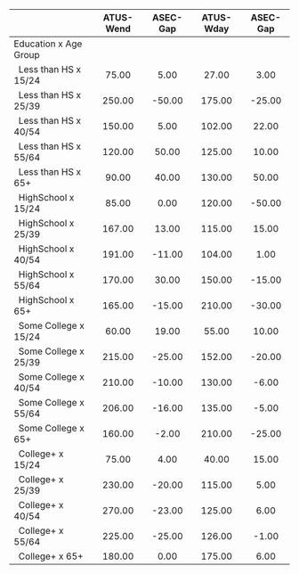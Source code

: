 
|                      |    ATUS-Wend |     ASEC-Gap |    ATUS-Wday |     ASEC-Gap |
| -------------------- | :----------: | :----------: | :----------: | :----------: |
| Education x Age Group |              |              |              |              |
| &nbsp;&nbsp;Less than HS x 15/24 |        75.00 |         5.00 |        27.00 |         3.00 |
| &nbsp;&nbsp;Less than HS x 25/39 |       250.00 |       -50.00 |       175.00 |       -25.00 |
| &nbsp;&nbsp;Less than HS x 40/54 |       150.00 |         5.00 |       102.00 |        22.00 |
| &nbsp;&nbsp;Less than HS x 55/64 |       120.00 |        50.00 |       125.00 |        10.00 |
| &nbsp;&nbsp;Less than HS x 65+ |        90.00 |        40.00 |       130.00 |        50.00 |
| &nbsp;&nbsp;HighSchool x 15/24 |        85.00 |         0.00 |       120.00 |       -50.00 |
| &nbsp;&nbsp;HighSchool x 25/39 |       167.00 |        13.00 |       115.00 |        15.00 |
| &nbsp;&nbsp;HighSchool x 40/54 |       191.00 |       -11.00 |       104.00 |         1.00 |
| &nbsp;&nbsp;HighSchool x 55/64 |       170.00 |        30.00 |       150.00 |       -15.00 |
| &nbsp;&nbsp;HighSchool x 65+ |       165.00 |       -15.00 |       210.00 |       -30.00 |
| &nbsp;&nbsp;Some College x 15/24 |        60.00 |        19.00 |        55.00 |        10.00 |
| &nbsp;&nbsp;Some College x 25/39 |       215.00 |       -25.00 |       152.00 |       -20.00 |
| &nbsp;&nbsp;Some College x 40/54 |       210.00 |       -10.00 |       130.00 |        -6.00 |
| &nbsp;&nbsp;Some College x 55/64 |       206.00 |       -16.00 |       135.00 |        -5.00 |
| &nbsp;&nbsp;Some College x 65+ |       160.00 |        -2.00 |       210.00 |       -25.00 |
| &nbsp;&nbsp;College+ x 15/24 |        75.00 |         4.00 |        40.00 |        15.00 |
| &nbsp;&nbsp;College+ x 25/39 |       230.00 |       -20.00 |       115.00 |         5.00 |
| &nbsp;&nbsp;College+ x 40/54 |       270.00 |       -23.00 |       125.00 |         6.00 |
| &nbsp;&nbsp;College+ x 55/64 |       225.00 |       -25.00 |       126.00 |        -1.00 |
| &nbsp;&nbsp;College+ x 65+ |       180.00 |         0.00 |       175.00 |         6.00 |

